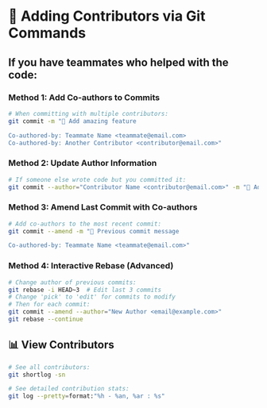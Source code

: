 # 🔧 Adding Contributors via Git Commands

## If you have teammates who helped with the code:

### **Method 1: Add Co-authors to Commits**
```bash
# When committing with multiple contributors:
git commit -m "🎨 Add amazing feature

Co-authored-by: Teammate Name <teammate@email.com>
Co-authored-by: Another Contributor <contributor@email.com>"
```

### **Method 2: Update Author Information**
```bash
# If someone else wrote code but you committed it:
git commit --author="Contributor Name <contributor@email.com>" -m "🚀 Add their contribution"
```

### **Method 3: Amend Last Commit with Co-authors**
```bash
# Add co-authors to the most recent commit:
git commit --amend -m "🎨 Previous commit message

Co-authored-by: Teammate Name <teammate@email.com>"
```

### **Method 4: Interactive Rebase (Advanced)**
```bash
# Change author of previous commits:
git rebase -i HEAD~3  # Edit last 3 commits
# Change 'pick' to 'edit' for commits to modify
# Then for each commit:
git commit --amend --author="New Author <email@example.com>"
git rebase --continue
```

## 📊 View Contributors
```bash
# See all contributors:
git shortlog -sn

# See detailed contribution stats:
git log --pretty=format:"%h - %an, %ar : %s"
```
